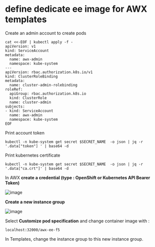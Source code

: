 # define dedicate ee image for AWX templates

Create an admin account to create pods
```
cat <<-EOF | kubectl apply -f -
apiVersion: v1
kind: ServiceAccount
metadata:
  name: awx-admin
  namespace: kube-system
---
apiVersion: rbac.authorization.k8s.io/v1
kind: ClusterRoleBinding
metadata:
  name: cluster-admin-rolebinding
roleRef:
  apiGroup: rbac.authorization.k8s.io
  kind: ClusterRole
  name: cluster-admin
subjects:
- kind: ServiceAccount
  name: awx-admin
  namespace: kube-system
EOF
```

Print account token

```
kubectl -n kube-system get secret $SECRET_NAME  -o json | jq -r '.data["token"] ' | base64 -d
```

Print kubernetes certificate

```
kubectl -n kube-system get secret $SECRET_NAME  -o json | jq -r '.data["ca.crt"]' | base64 -d
```

In AWX
**create a credential (type : OpenShift or Kubernetes API Bearer Token)**

![image](https://user-images.githubusercontent.com/39823762/113328716-fc86eb80-931c-11eb-9cae-62ad9d2ff536.png)


**Create a new instance group**

![image](https://user-images.githubusercontent.com/39823762/113328999-4cfe4900-931d-11eb-8e21-ce01c320589f.png)

Select **Customize pod specification** and change container image with :
```
localhost:32000/awx-ee-f5
```

In Templates, change the instance group to this new instance group.
